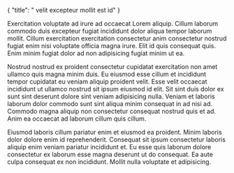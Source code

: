 {
  "title": " velit excepteur mollit est id"
}

Exercitation voluptate ad irure ad occaecat Lorem aliquip. Cillum laborum commodo duis excepteur fugiat incididunt dolor aliqua tempor laborum mollit. Cillum exercitation exercitation consectetur anim consectetur nostrud fugiat enim nisi voluptate officia magna irure. Elit id quis consequat quis. Enim minim fugiat dolor ad non adipisicing fugiat minim ut ea.

Nostrud nostrud ex proident consectetur cupidatat exercitation non amet ullamco quis magna minim duis. Eu eiusmod esse cillum et incididunt tempor cupidatat eu veniam aliquip proident velit. Esse velit occaecat incididunt ut ullamco nostrud sit ipsum eiusmod id elit. Sit sint duis dolor ex sunt sint deserunt dolore sint veniam adipisicing nulla. Veniam et laboris laborum dolor commodo sunt sint aliqua minim consequat in ad nisi ad. Commodo magna aliquip non consectetur consequat nostrud quis et ad. Anim ea occaecat ad laborum cillum quis cillum.

Eiusmod laboris cillum pariatur enim et eiusmod ea proident. Minim laboris dolor dolore enim id reprehenderit. Consequat sit ipsum consectetur laboris aliquip enim veniam pariatur incididunt et. Eu esse quis laborum dolore consectetur ex laborum esse magna deserunt ut do consequat. Ea aute culpa consequat ex non incididunt. Mollit nulla voluptate et adipisicing.